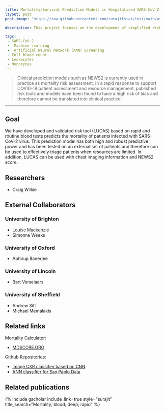 ```yaml
---
title: Mortality/Survival Prediction Models in Hospitalised SARS-CoV-2 Positive Patients 
layout: post
post-image: "https://raw.githubusercontent.com/surajitstat/test/main/assets/images/mortality_covid.jpg"

description: This project focuses on the development of simplified risk tool that enables rapid triaging of SARS CoV-2 positive patients during hospital admission, which complements current practice. Many predictive tools developed to date are complex, rely on multiple blood results and past medical history, do not include chest X ray results and rely on Artificial Intelligence rather than simplified algorithms. Our aim was to develop a simplified risk-tool based on five parameters and CXR image data that predicts the 60-day survival of adult SARS CoV-2 positive patients at hospital admission.

tags:
 - SARS-CoV-2
 -  Machine Learning
 -  Artificial Neural Network (ANN) Screening
 - Full blood count
 - Leukocytes
 - Monocytes
---
```


> Clinical prediction models such as NEWS2 is currently used in practice as mortality risk assessment. In a rapid response to support COVID-19 patient assessment and resource management, published risk tools and models have been found to have a high risk of bias and therefore cannot be translated into clinical practice.

---

## Goal 


We have developed and validated risk tool (LUCAS) based on rapid and routine blood tests predicts the mortality of patients infected with SARS-CoV-2 virus. This prediction model has both high and robust predictive power and has been tested on an external set of patients and therefore can be used to effectively triage patients when resources are limited. In addition, LUCAS can be used with chest imaging information and NEWS2 score.


## Researchers
 - Craig Wilkie

## External Collaborators

### University of Brighton

- Louise Mackenzie
- Simonne Weeks

### University of Oxford

 - Abhirup Banerjee

### University of Lincoln

 - Bart Vorselaars

### University of Sheffield

 - Andrew Sift
- Michael Mamalakis 



## Related links
Mortality Calculator: 
- [MDSCORE.ORG](https://mdscore.org)

Github Repositories:
- [Image CXR classifier based on CNN](https://github.com/team-globs/COVID-19_CXR)
- [ANN classifier for Sao Paolo Data](https://github.com/abhirupb88/MaPP-AI)



## Related publications 
{% include gscholar include_link=true style="surajit" title_search="Mortality; blood; deep; rapid" %}
